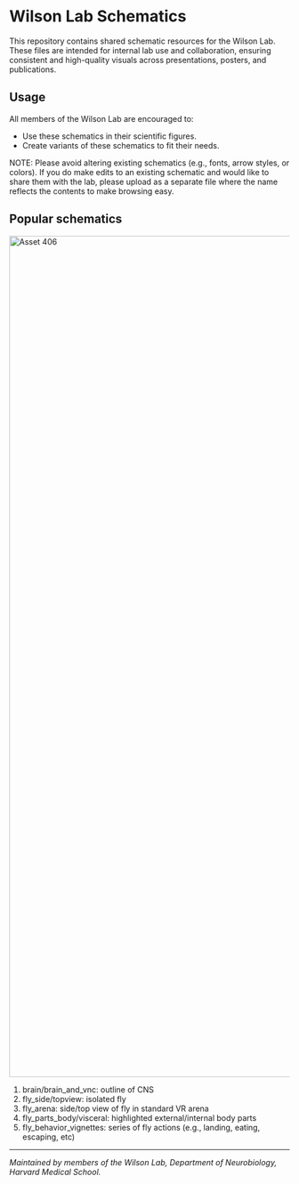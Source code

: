 # Wilson Lab Schematics

This repository contains shared schematic resources for the Wilson Lab. These files are intended for internal lab use and collaboration, ensuring consistent and high-quality visuals across presentations, posters, and publications.

## Usage

All members of the Wilson Lab are encouraged to:
- Use these schematics in their scientific figures.
- Create variants of these schematics to fit their needs.

NOTE: Please avoid altering existing schematics (e.g., fonts, arrow styles, or colors). If you do make edits to an existing schematic and would like to share them with the lab, please upload as a separate file where the name reflects the contents to make browsing easy.

## Popular schematics
<img width="6240" height="1513" alt="Asset 406" src="https://github.com/user-attachments/assets/391078fa-b189-47f5-be75-c31b79055ebc" />

1. brain/brain_and_vnc: outline of CNS
2. fly_side/topview: isolated fly
3. fly_arena: side/top view of fly in standard VR arena
4. fly_parts_body/visceral: highlighted external/internal body parts
5. fly_behavior_vignettes: series of fly actions (e.g., landing, eating, escaping, etc)

---

*Maintained by members of the Wilson Lab, Department of Neurobiology, Harvard Medical School.*
